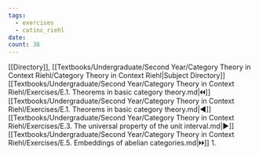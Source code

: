 ```yaml
---
tags:
  - exercises
  - catinc_riehl
date: 
count: 38
---
```

[[Directory]], [[Textbooks/Undergraduate/Second Year/Category Theory in Context Riehl/Category Theory in Context Riehl|Subject Directory]]
[[Textbooks/Undergraduate/Second Year/Category Theory in Context Riehl/Exercises/E.1. Theorems in basic category theory.md|🞀🞀]] [[Textbooks/Undergraduate/Second Year/Category Theory in Context Riehl/Exercises/E.1. Theorems in basic category theory.md|◀]] [[Textbooks/Undergraduate/Second Year/Category Theory in Context Riehl/Exercises/E.3. The universal property of the unit interval.md|▶]] [[Textbooks/Undergraduate/Second Year/Category Theory in Context Riehl/Exercises/E.5. Embeddings of abelian categories.md|🞂🞂]]
1. 